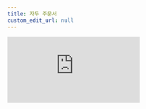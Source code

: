 ```yaml
---
title: 자두 주문서
custom_edit_url: null
---
```


<iframe class="w-full h-screen" src="http://jinbasil.com/order/pea-o-jun.html" frameborder="0"></iframe>